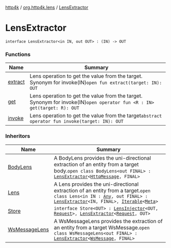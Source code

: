 [http4k](../../index.md) / [org.http4k.lens](../index.md) / [LensExtractor](./index.md)

# LensExtractor

`interface LensExtractor<in IN, out OUT> : (IN) -> OUT`

### Functions

| Name | Summary |
|---|---|
| [extract](extract.md) | Lens operation to get the value from the target. Synonym for invoke(IN)`open fun extract(target: IN): OUT` |
| [get](get.md) | Lens operation to get the value from the target. Synonym for invoke(IN)`open operator fun <R : IN> get(target: R): OUT` |
| [invoke](invoke.md) | Lens operation to get the value from the target`abstract operator fun invoke(target: IN): OUT` |

### Inheritors

| Name | Summary |
|---|---|
| [BodyLens](../-body-lens/index.md) | A BodyLens provides the uni-directional extraction of an entity from a target body.`open class BodyLens<out FINAL> : `[`LensExtractor`](./index.md)`<`[`HttpMessage`](../../org.http4k.core/-http-message/index.md)`, FINAL>` |
| [Lens](../-lens/index.md) | A Lens provides the uni-directional extraction of an entity from a target.`open class Lens<in IN : `[`Any`](https://kotlinlang.org/api/latest/jvm/stdlib/kotlin/-any/index.html)`, out FINAL> : `[`LensExtractor`](./index.md)`<IN, FINAL>, `[`Iterable`](https://kotlinlang.org/api/latest/jvm/stdlib/kotlin.collections/-iterable/index.html)`<`[`Meta`](../-meta/index.md)`>` |
| [Store](../../org.http4k.core/-store/index.md) | `interface Store<OUT> : `[`LensInjector`](../-lens-injector/index.md)`<OUT, `[`Request`](../../org.http4k.core/-request/index.md)`>, `[`LensExtractor`](./index.md)`<`[`Request`](../../org.http4k.core/-request/index.md)`, OUT>` |
| [WsMessageLens](../-ws-message-lens/index.md) | A WsMessageLens provides the extraction of an entity from a target WsMessage.`open class WsMessageLens<out FINAL> : `[`LensExtractor`](./index.md)`<`[`WsMessage`](../../org.http4k.websocket/-ws-message/index.md)`, FINAL>` |
